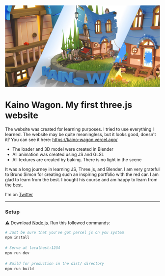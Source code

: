![alt text](static/social/share-1200x630.jpg "preview jpg")

# Kaino Wagon. My first three.js website
The website was created for learning purposes. I tried to use everything I learned. The website may be quite meaningless, but it looks good, doesn't it? 
You can see it here:
https://kaino-wagon.vercel.app/

- The loader and 3D model were created in Blender 
- All animation was created using JS and GLSL
- All textures are created by baking. There is no light in the scene

It was a long journey in learning JS, Three.js, and Blender. I am very grateful to Bruno Simon for creating such an inspiring portfolio with the red car. I am glad to learn from the best. I bought his course and am happy to learn from the best.

I'm on [Twitter](https://twitter.com/Buninman)

---

### Setup
⚠ Download [Node.js](https://nodejs.org/en/download/).
Run this followed commands:

``` bash
# Just be sure that you've got parcel js on you system
npm install

# Serve at localhost:1234
npm run dev

# Build for production in the dist/ directory
npm run build
```
